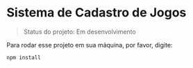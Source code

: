 <h1>Sistema de Cadastro de Jogos</h1>

> Status do projeto: Em desenvolvimento

Para rodar esse projeto em sua máquina, por favor, digite: 

```
npm install
``` 
